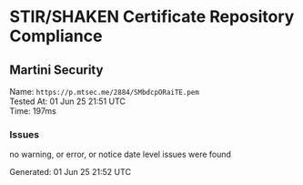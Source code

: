 # STIR/SHAKEN Certificate Repository Compliance

## Martini Security

Name: `https://p.mtsec.me/2884/SMbdcpORaiTE.pem`\
Tested At: 01 Jun 25 21:51 UTC\
Time: 197ms

### Issues

no warning, or error, or notice date level issues were found

Generated: 01 Jun 25 21:52 UTC